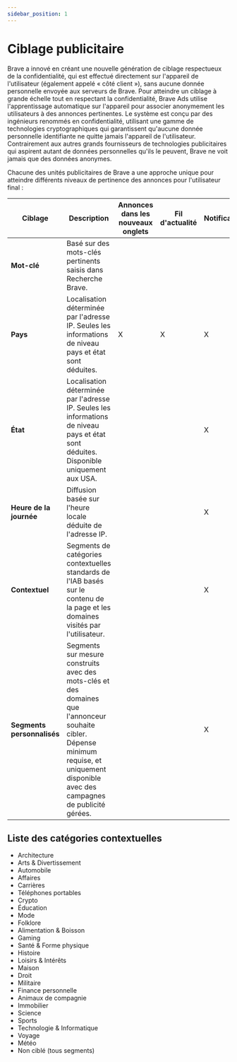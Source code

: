 ```yaml
---
sidebar_position: 1
---
```


# Ciblage publicitaire

Brave a innové en créant une nouvelle génération de ciblage respectueux de la confidentialité, qui est effectué directement sur l'appareil de l'utilisateur (également appelé « côté client »), sans aucune donnée personnelle envoyée aux serveurs de Brave. Pour atteindre un ciblage à grande échelle tout en respectant la confidentialité, Brave Ads utilise l'apprentissage automatique sur l'appareil pour associer anonymement les utilisateurs à des annonces pertinentes. Le système est conçu par des ingénieurs renommés en confidentialité, utilisant une gamme de technologies cryptographiques qui garantissent qu'aucune donnée personnelle identifiante ne quitte jamais l'appareil de l'utilisateur. Contrairement aux autres grands fournisseurs de technologies publicitaires qui aspirent autant de données personnelles qu'ils le peuvent, Brave ne voit jamais que des données anonymes.

Chacune des unités publicitaires de Brave a une approche unique pour atteindre différents niveaux de pertinence des annonces pour l'utilisateur final :

| **Ciblage**                | **Description**                                                                                                                                                                                                              | **Annonces dans les nouveaux onglets** | **Fil d'actualité** | **Notification** | **Recherche** |
| -------------------------- | ---------------------------------------------------------------------------------------------------------------------------------------------------------------------------------------------------------------------------- | -------------------------------------- | ------------------- | ---------------- | ------------- |
| **Mot-clé**                | Basé sur des mots-clés pertinents saisis dans Recherche Brave.                                                                                                                                               |                                        |                     |                  | X             |
| **Pays**                   | Localisation déterminée par l'adresse IP. Seules les informations de niveau pays et état sont déduites.                                                                                      | X                                      | X                   | X                | X             |
| **État**                   | Localisation déterminée par l'adresse IP. Seules les informations de niveau pays et état sont déduites. Disponible uniquement aux USA.                                       |                                        |                     | X                | X             |
| **Heure de la journée**    | Diffusion basée sur l'heure locale déduite de l'adresse IP.                                                                                                                                                  |                                        |                     | X                |               |
| **Contextuel**             | Segments de catégories contextuelles standards de l'IAB basés sur le contenu de la page et les domaines visités par l'utilisateur.                                                                           |                                        |                     | X                |               |
| **Segments personnalisés** | Segments sur mesure construits avec des mots-clés et des domaines que l'annonceur souhaite cibler. Dépense minimum requise, et uniquement disponible avec des campagnes de publicité gérées. |                                        |                     | X                |               |

## Liste des catégories contextuelles

- Architecture
- Arts & Divertissement
- Automobile
- Affaires
- Carrières
- Téléphones portables
- Crypto
- Éducation
- Mode
- Folklore
- Alimentation & Boisson
- Gaming
- Santé & Forme physique
- Histoire
- Loisirs & Intérêts
- Maison
- Droit
- Militaire
- Finance personnelle
- Animaux de compagnie
- Immobilier
- Science
- Sports
- Technologie & Informatique
- Voyage
- Météo
- Non ciblé (tous segments)
